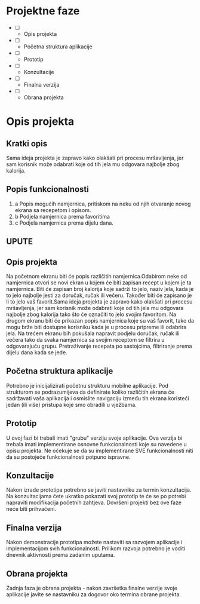 # Projektne faze
- [ ] - Opis projekta
- [ ] - Početna struktura aplikacije
- [ ] - Prototip
- [ ] - Konzultacije
- [ ] - Finalna verzija
- [ ] - Obrana projekta

# Opis projekta
## Kratki opis
Sama ideja projekta je zapravo kako olakšati pri procesu mršavljenja, jer sam korisnik može odabrati koje od tih jela mu odgovara najbolje zbog kalorija.

## Popis funkcionalnosti
1. a Popis mogućih namjernica, pritiskom na neku od njih otvaranje novog ekrana sa recepetom i opisom.
2. b Podjela namjernica prema favoritima
3. c Podjela namjernica prema dijelu dana.


## UPUTE
## Opis projekta
Na početnom ekranu biti će popis različitih namjernica.Odabirom neke od namjernica otvori se novi ekran u kojem će biti zapisan recept u kojem je ta namjernica. Biti će zapisan broj kalorija koje sadrži to jelo, naziv jela, kada je to jelo najbolje jesti za doručak, ručak ili večeru. Također biti će zapisano je li to jelo vaš favorit.Sama ideja projekta je zapravo kako olakšati pri procesu mršavljenja, jer sam korisnik može odabrati koje od tih jela mu odgovara najbolje zbog kalorija tako što će označiti to jelo svojim favoritom. Na drugom ekranu biti će prikazan popis namjernica koje su vaš favorit, tako da mogu brže biti dostupne korisniku kada je u procesu pripreme ili odabrira jela. Na trećem ekranu bih pokušala napravit podjelu doručak, ručak ili večera tako da svaka namjernica sa svojim receptom se filtrira u odgovarajuću grupu.
Pretraživanje recepata po sastojcima, filtriranje prema dijelu dana kada se jede.

## Početna struktura aplikacije
Potrebno je inicijalizirati početnu strukturu mobilne aplikacije.
Pod strukturom se podrazumijeva da definirate koliko različitih ekrana će sadržavati vaša aplikacija i osmislite navigaciju između tih ekrana koristeći jedan (ili više) pristupa koje smo obradili u vježbama.

## Prototip
U ovoj fazi bi trebali imati "grubu" verziju svoje aplikacije. Ova verzija bi trebala imati implementirane osnovne funkcionalnosti koje su navedene u opisu projekta. Ne očekuje se da su implementirane SVE funkcionalnosti niti da su postojeće funkcionalnosti potpuno ispravne.

## Konzultacije
Nakon izrade prototipa potrebno se javiti nastavniku za termin konzultacija. Na konzultacijama ćete ukratko pokazati svoj prototip te će se po potrebi napraviti modifikacija početnih zahtjeva. Dovršeni projekti bez ove faze neće biti prihvaćeni.

## Finalna verzija
Nakon demonstracije prototipa možete nastaviti sa razvojem aplikacije i implementacijom svih funkcionalnosti. Prilikom razvoja potrebno je voditi dnevnik aktivnosti prema zadanim uputama.

## Obrana projekta
Zadnja faza je obrana projekta - nakon završetka finalne verzije svoje aplikacije javite se nastavniku za dogovor oko termina obrane projekta.
